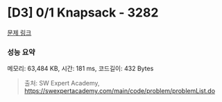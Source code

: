 # [D3] 0/1 Knapsack - 3282 

[문제 링크](https://swexpertacademy.com/main/code/problem/problemDetail.do?contestProbId=AWBJAVpqrzQDFAWr) 

### 성능 요약

메모리: 63,484 KB, 시간: 181 ms, 코드길이: 432 Bytes



> 출처: SW Expert Academy, https://swexpertacademy.com/main/code/problem/problemList.do